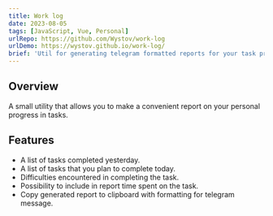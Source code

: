 ```yaml
---
title: Work log
date: 2023-08-05
tags: [JavaScript, Vue, Personal]
urlRepo: https://github.com/Wystov/work-log
urlDemo: https://wystov.github.io/work-log/
brief: 'Util for generating telegram formatted reports for your task progress'
---
```


## Overview

A small utility that allows you to make a convenient report on your personal progress in tasks.

## Features

- A list of tasks completed yesterday.
- A list of tasks that you plan to complete today.
- Difficulties encountered in completing the task.
- Possibility to include in report time spent on the task.
- Copy generated report to clipboard with formatting for telegram message.
